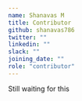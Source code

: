 ```yaml
---
name: Shanavas M
title: Contributor
github: shanavas786
twitter: ""
linkedin: ""
slack: ""
joining_date: ""
role: "contributor"
---
```


Still waiting for this
